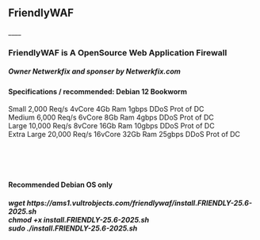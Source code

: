 <h2>FriendlyWAF</h2>
____

<h3>FriendlyWAF is A OpenSource Web Application Firewall</h3>

<h5>Owner Netwerkfix and sponser by Netwerkfix.com</h5>

<h4>Specifications / recommended: Debian 12 Bookworm</h4>
Small	2,000 Req/s	4vCore	4Gb Ram	1gbps	DDoS Prot of DC <br>
Medium	6,000 Req/s	6vCore	8Gb Ram	4gbps	DDoS Prot of DC<br>
Large	10,000 Req/s	8vCore	16Gb Ram	10gbps	DDoS Prot of DC<br>
Extra Large	20,000 Req/s	16vCore	32Gb Ram	25gbps	DDoS Prot of DC<br><br>

<br><br>
<h4>Recommended Debian OS only</h3>
<h5>wget https://ams1.vultrobjects.com/friendlywaf/install.FRIENDLY-25.6-2025.sh <br>
chmod +x install.FRIENDLY-25.6-2025.sh <br>
sudo ./install.FRIENDLY-25.6-2025.sh</h3>
